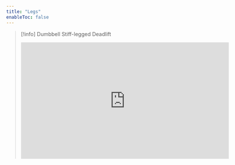 ```yaml
---
title: "Legs"
enableToc: false
---
```


>[!info] Dumbbell Stiff-legged Deadlift
>
><iframe width="560" height="315" src="https://www.youtube-nocookie.com/embed/nLsZ23BeoYA?start=272" title="YouTube video player" frameborder="0" allow="accelerometer; autoplay; clipboard-write; encrypted-media; gyroscope; picture-in-picture; web-share" allowfullscreen></iframe>